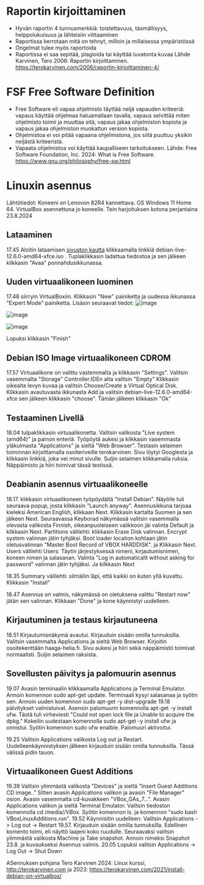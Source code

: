 # Raportin kirjoittaminen

- Hyvän raportin 4 tunnusmerkkiä: toistettavuus, täsmällisyys, helppolukuisuus ja lähteisiin viittaaminen 
- Raportissa kerrotaan mitä on tehnyt, milloin ja millaisessa ympäristössä 
- Ongelmat tulee myös raportoida
- Raportissa ei saa sepitää, plagioida tai käyttää luvatonta kuvaa
Lähde Karvinen, Tero 2006: Raportin kirjoittaminen. https://terokarvinen.com/2006/raportin-kirjoittaminen-4/ 

# FSF Free Software Definition
- Free Software eli vapaa ohjelmisto täyttää neljä vapauden kriteeriä: vapaus käyttää ohjelmaa haluamallaan tavalla, vapaus selvittää miten ohjelmisto toimii ja muuttaa sitä, vapaus jakaa ohjelmiston kopiota ja vapaus jakaa ohjelmiston muokattun version kopiota.
- Ohjelmistoa ei voi pitää vapaana ohjelmistona, jos siitä puuttuu yksikin neljästä kriteeristä.
- Vapaata ohjelmistoa voi käyttää kaupalliseen tarkoitukseen.
Lähde: Free Software Foundation, Inc. 2024: What is Free Software. https://www.gnu.org/philosophy/free-sw.html


# Linuxin asennus
Lähtötiedot: Koneeni on Lenovon 82R4 kannettava. OS Windows 11 Home 64. VirtualBox asennettuna jo koneelle.
Tein harjoituksen kotona perjantaina 23.8.2024
## Lataaminen
17.45 Aloitin lataamisen [sivuston kautta](https://terokarvinen.com/2021/install-debian-on-virtualbox/) klikkaamalla linkkiä debian-live-12.6.0-amd64-xfce.iso . Tuplaklikkasin ladattua tiedostoa ja sen jälkeen kilkkasin "Avaa" ponnahdusikkunassa.

## Uuden virtuaalikoneen luominen
17.48 siirryin VirtualBoxiin. Klikkasin "New" painiketta ja uudessa ikkunassa "Expert Mode" painiketta. Lisäsin seuraavat tiedot: 
![image](https://github.com/user-attachments/assets/4691cc87-7ba2-4351-b793-dd9f61b3717f)

![image](https://github.com/user-attachments/assets/171a8b9f-5fc6-4b05-9baf-3e8f770b9f35)

![image](https://github.com/user-attachments/assets/cd2f065e-4820-4988-8f26-8e6ed710773d)

Lopuksi klikkasin "Finish"

## Debian ISO Image virtuaalikoneen CDROM
17.57 Virtuaalikone on valittu vastemmalta ja klikkasin "Settings". Valitsin vasemmalta "Storage" Controller:IDEn alta valitsin "Empty" Klikkasin oikealta levyn kuvaa ja valitsin Choose/Create a Virtual Optical Disk.
Klikkasin avautuvasta ikkunasta Add ja valitsin debian-live-12.6.0-amd64-xfce sen jälkeen klikkasin "choose". Tämän jälkeen klikkasin "Ok"

## Testaaminen Livellä

18.04 tulpaklikkasin virtuaalikonetta. Valitsin valikosta "Live system (amd64)" ja painon enteriä. Työpöytä aukesi ja kilkkasin vasemmasta yläkulmasta "Applications" ja sieltä "Web Browser". Testasin selaimen toiminnan kirjoittamalla osoiteriveille terokarvinen. Sivu löytyi Googlesta ja klikkasin linkkiä, joka vei minut sivulle.
Suljin selaimen klikkamalla ruksia. Näppäimisto ja hiiri toimivat tässä testissä.

## Deabianin asennus virtuaalikoneelle

18.17. klikkasin virtuaalikoneen työpöydältä "Install Debian". Näyölle tuli seuraava popup, josta klikkasin "Launch anyway". Asennusikkuna tarjoaa kieleksi American English, klikkaan Next. Klikkasin kartalta Suomen ja sen jälkeen Next. Seuraavassa Keyborad näkymässä valitsin vasemmalla olevasta valikosta Finnish, oikeanpuoleiseen valikkoon jäi valinta Default ja klikkasin Next.
Partitions välilehti: klikkasin Erase Disk valinnan. Encrypt system valinnan jätin tyhjäksi. Boot loader location kohtaan jätin oletusvalinnan "Master Boot Record of VBOX HARDDISK". ja Klikkasin Next.
Users välilehti Users: Täytin järjestyksessä nimeni, kirjautumisnimen, koneen nimen ja salasanan. Valinta "Log in automaticallt without asking for password" valinnan jätin tyhjäksi. Ja kilkkasin Next

18.35 Summary välilehti: silmäilin läpi, että kaikki on kuten yllä kuvattu. Klikkasin "Install"

18.47 Asennus on valmis, näkymässä on oletuksena valittu "Restart now" jätän sen valinnan. Klikkaan "Done" ja kone käynnistyi uudelleen.

## Kirjautuminen ja testaus kirjautuneena

18.51 Kirjautumisnäkymä avautui. Kirjauduin sisään omilla tunnuksilla. Valitsin vasemmalta Applications ja sieltä Web Browser. Kirjoitin osoitekenttään haaga-helia.fi. Sivu aukesi ja hiiri sekä näppäimistö toimivat normaalisti. Suljin selaimen raksista.

## Sovellusten päivitys ja palomuurin asennus

19.07 Avasin terminaalin klikkaamalla Applications ja Terminal Emulator. Annoin komennon sudo apt-get update. Terminaali kysyi salasanaa ja syötin sen. Annoin uuden komennon sudo apt-get -y dist-upgrade
19.18 päivitykset valmistuivat. Asensin palomuurin komennolla apt-get -y install ufw. Tästä tuli virheviesti "Could not open lock file ja Unable to acquire the dpkg." Kokeilin uudestaan komennolla sudo apt-get -y install ufw ja onnistui. Syötin komennon sudo ufw enalble. Palomuuri aktivoitui.

19.25 Valitsin Applications valikosta Log out ja Restart. Uudelleenkäynnistyksen jälkeen kirjauduin sisään omilla tunnuksilla.
Tässä välissä pidin tauon.  

## Virtuaalikoneen Guest Additions

19.39 Valitsin ylimmästä valikosta "Devices" ja sieltä "Insert Guest Additions CD image.." Sitten avasin Applications valikon ja avasin "File Manager" osion. Avasin vasemmalta cd-kuvakkeen "VBox_GAs_7...". Avasin Applications valikon ja sieltä Terminal Emulator. Valitsin tiedoston komennolla cd /media/*/VBox*. Syötin komennon ls. ja komennon "sudo bash VBoxLinuxAdditions.run".
19.52 Käynnisitin uudelleen: Valitsin Applications -> Log out -> Restart
19.57. Kirjauduin sisään omilla tunnuksilla. Edellinen komento toimi, eli näyttö laajeni koko ruudulle.
Seuraavaksi valitsin ylimmästä valikosta Machine ja Take snapshot. Annoin nimeksi Snapshot 23.8. ja kuvaukseksi Asennus valmis.
20.05 Lopuksi valitsin Applications -> Log Out -> Shut Down

ASennuksen pohjana Tero Karvinen 2024: Linux kurssi, http://terokarvinen.com ja 2023: https://terokarvinen.com/2021/install-debian-on-virtualbox/ 

